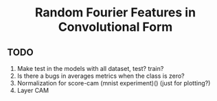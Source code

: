 # <center> Random Fourier Features in Convolutional Form </center>


## TODO 
1. Make test in the models with all dataset, test? train? 
2. Is there a bugs in averages metrics when the class is zero?
3. Normalization for score-cam (mnist experiment)() (just for plotting?)
4. Layer CAM